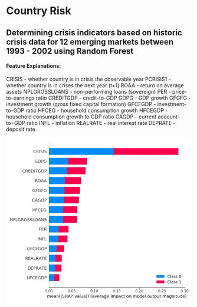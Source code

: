 # Country Risk
## Determining crisis indicators based on historic crisis data for 12 emerging markets between 1993 - 2002 using Random Forest 

#### Feature Explanations:
CRISIS - whether country is in crisis the observable year
PCRISIS1 - whether country is in crises the next year (t+1) 
ROAA	- return on average assets 
NPLGROSSLOANS - non-performing loans (sovereign)
PER - price-to-earnings ratio
CREDITGDP - credit-to-GDP 
GDPG	- GDP growth 
GFGFG - investment growth (gross fixed capital formation)
GFCFGDP - investment-to-GDP ratio
HFCEG - household consumption growth 
HFCEGDP - household consumption growth to GDP ratio
CAGDP - current account-to=GDP ratio
INFL - inflation
REALRATE - real interest rate
DEPRATE - deposit rate

![jpg](feature_importance.jpg)


